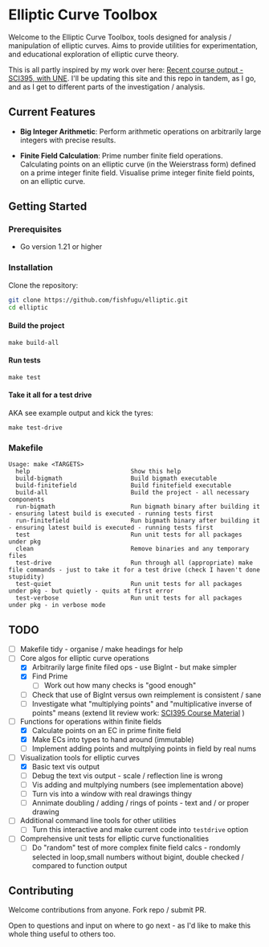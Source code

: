 # Elliptic Curve Toolbox

Welcome to the Elliptic Curve Toolbox, tools designed for analysis / manipulation of elliptic curves. Aims to provide utilities for experimentation, and educational exploration of elliptic curve theory.

This is all partly inspired by my work over here: [Recent course output - SCI395, with UNE](https://www.creativearts.com.au/maths/une/sci395). I'll be updating this site and this repo in tandem, as I go, and as I get to different parts of the investigation / analysis.

## Current Features

- **Big Integer Arithmetic**: Perform arithmetic operations on arbitrarily large integers with precise results.

- **Finite Field Calculation**: Prime number finite field operations. Calculating points on an elliptic curve (in the Weierstrass form) defined on a prime integer finite field. Visualise prime integer finite field points, on an elliptic curve.


## Getting Started

### Prerequisites

- Go version 1.21 or higher

### Installation

Clone the repository:

```bash
git clone https://github.com/fishfugu/elliptic.git
cd elliptic
```

#### Build the project
```
make build-all
```

#### Run tests
```
make test
```

#### Take it all for a test drive
AKA see example output and kick the tyres:
```
make test-drive
```

### Makefile
```
Usage: make <TARGETS>
  help                            Show this help
  build-bigmath                   Build bigmath executable
  build-finitefield               Build finitefield executable
  build-all                       Build the project - all necessary components
  run-bigmath                     Run bigmath binary after building it - ensuring latest build is executed - running tests first
  run-finitefield                 Run bigmath binary after building it - ensuring latest build is executed - running tests first
  test                            Run unit tests for all packages under pkg
  clean                           Remove binaries and any temporary files
  test-drive                      Run through all (appropriate) make file commands - just to take it for a test drive (check I haven't done stupidity)
  test-quiet                      Run unit tests for all packages under pkg - but quietly - quits at first error
  test-verbose                    Run unit tests for all packages under pkg - in verbose mode
```

## TODO
- [ ] Makefile tidy - organise / make headings for help
- [ ] Core algos for elliptic curve operations
    - [x] Arbitrarily large finite filed ops - use BigInt - but make simpler
    - [x] Find Prime
        - [ ] Work out how many checks is "good enough"
    - [ ] Check that use of BigInt versus own reimplement is consistent / sane
    - [ ] Investigate what "multiplying points" and "multiplicative inverse of points" means (extend lit review work: [SCI395 Course Material](https://www.creativearts.com.au/maths/une/sci395)
)
- [ ] Functions for operations within finite fields
    - [x] Calculate points on an EC in prime finite field
    - [x] Make ECs into types to hand around (immutable)
    - [ ] Implement adding points and multplying points in field by real nums
- [ ] Visualization tools for elliptic curves
    - [x] Basic text vis output
    - [ ] Debug the text vis output - scale / reflection line is wrong
    - [ ] Vis adding and multplying numbers (see implementation above)
    - [ ] Turn vis into a window with real drawings thingy
    - [ ] Annimate doubling / adding / rings of points - text and / or proper drawing
- [ ] Additional command line tools for other utilities
    - [ ] Turn this interactive and make current code into `testdrive` option
- [ ] Comprehensive unit tests for elliptic curve functionalities
    - [ ] Do "random" test of more complex finite field calcs - rondomly selected in loop,small numbers without bigint, double checked / compared to function output

## Contributing
Welcome contributions from anyone. Fork repo / submit PR.

Open to questions and input on where to go next - as I'd like to make this whole thing useful to others too.
